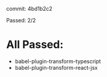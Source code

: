 commit: 4bd1b2c2

Passed: 2/2

# All Passed:
* babel-plugin-transform-typescript
* babel-plugin-transform-react-jsx



